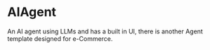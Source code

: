 # AIAgent
An AI agent using LLMs and has a built in UI, there is another Agent template designed for e-Commerce.
